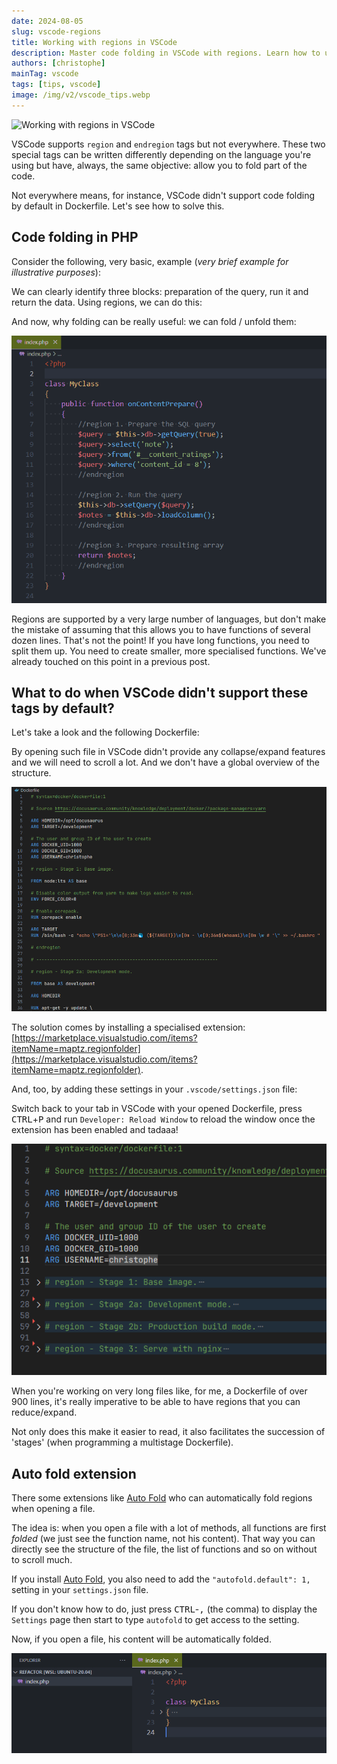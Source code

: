 ```yaml
---
date: 2024-08-05
slug: vscode-regions
title: Working with regions in VSCode
description: Master code folding in VSCode with regions. Learn how to use them in PHP and how to enable region support for unsupported files like Dockerfile with a simple extension.
authors: [christophe]
mainTag: vscode
tags: [tips, vscode]
image: /img/v2/vscode_tips.webp
---
```

![Working with regions in VSCode](/img/v2/vscode_tips.webp)

<!-- cspell:ignore hadolint,skel,maptz,regionfolder,specialised -->

VSCode supports `region` and `endregion` tags but not everywhere. These two special tags can be written differently depending on the language you're using but have, always, the same objective: allow you to fold part of the code.

Not everywhere means, for instance, VSCode didn't support code folding by default in Dockerfile. Let's see how to solve this.

<!-- truncate -->

## Code folding in PHP

Consider the following, very basic, example (*very brief example for illustrative purposes*):

<Snippet filename="my_class.php" source="./files/my_class.php" />

We can clearly identify three blocks: preparation of the query, run it and return the data. Using regions, we can do this:

<Snippet filename="my_class.php" source="./files/my_class.part2.php" />

And now, why folding can be really useful: we can fold / unfold them:

![VSCode - Regions folding](./images/regions.gif)

<AlertBox variant="info" title="You should avoid having functions having more than 60 lines">
Regions are supported by a very large number of languages, but don't make the mistake of assuming that this allows you to have functions of several dozen lines. That's not the point!  If you have long functions, you need to split them up. You need to create smaller, more specialised functions. We've already touched on this point in a <Link to="/blog/vscode-php-refactoring">previous post</Link>.

</AlertBox>

## What to do when VSCode didn't support these tags by default?

Let's take a look and the following Dockerfile:

<Snippet filename="Dockerfile" source="./files/Dockerfile" />

By opening such file in VSCode didn't provide any collapse/expand features and we will need to scroll a lot. And we don't have a global overview of the structure.

![No region support in VSCode for Dockerfile](./images/dockerfile-before.png)

The solution comes by installing a specialised extension: [https://marketplace.visualstudio.com/items?itemName=maptz.regionfolder](https://marketplace.visualstudio.com/items?itemName=maptz.regionfolder).

And, too, by adding these settings in your `.vscode/settings.json` file:

<Snippet filename=".vscode/settings.json" source="./files/settings.json" />

Switch back to your tab in VSCode with your opened Dockerfile, press <kbd>CTRL</kbd>+<kbd>P</kbd> and run `Developer: Reload Window` to reload the window once the extension has been enabled and tadaaa!

![Now, VSCode supports regions in Dockerfile](./images/dockerfile-after.png)

<AlertBox variant="info" title="No, it's not just a visual trick">
When you're working on very long files like, for me, a Dockerfile of over 900 lines, it's really imperative to be able to have regions that you can reduce/expand.

Not only does this make it easier to read, it also facilitates the succession of 'stages' (when programming a multistage Dockerfile).

</AlertBox>

## Auto fold extension

There some extensions like [Auto Fold](https://marketplace.visualstudio.com/items?itemName=bobmagicii.autofoldyeah) who can automatically fold regions when opening a file.

The idea is: when you open a file with a lot of methods, all functions are first *folded* (we just see the function name, not his content). That way you can directly see the structure of the file, the list of functions and so on without to scroll much.

If you install [Auto Fold](https://marketplace.visualstudio.com/items?itemName=bobmagicii.autofoldyeah), you also need to add the `"autofold.default": 1,` setting in your `settings.json` file.

If you don't know how to do, just press <kbd>CTRL</kbd>-<kbd>,</kbd> (the comma) to display the `Settings` page then start to type `autofold` to get access to the setting.

Now, if you open a file, his content will be automatically folded.

![Autofold](./images/autofold.png)
